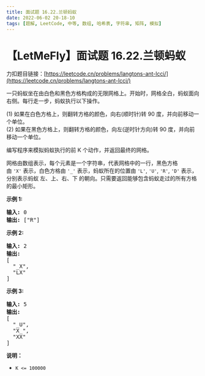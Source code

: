 ```yaml
---
title: 面试题 16.22.兰顿蚂蚁
date: 2022-06-02 20-18-10
tags: [题解, LeetCode, 中等, 数组, 哈希表, 字符串, 矩阵, 模拟]
---
```


# 【LetMeFly】面试题 16.22.兰顿蚂蚁

力扣题目链接：[https://leetcode.cn/problems/langtons-ant-lcci/](https://leetcode.cn/problems/langtons-ant-lcci/)

<p>一只蚂蚁坐在由白色和黑色方格构成的无限网格上。开始时，网格全白，蚂蚁面向右侧。每行走一步，蚂蚁执行以下操作。</p>

<p>(1) 如果在白色方格上，则翻转方格的颜色，向右(顺时针)转 90 度，并向前移动一个单位。<br>
(2) 如果在黑色方格上，则翻转方格的颜色，向左(逆时针方向)转 90 度，并向前移动一个单位。</p>

<p>编写程序来模拟蚂蚁执行的前 K 个动作，并返回最终的网格。</p>

<p>网格由数组表示，每个元素是一个字符串，代表网格中的一行，黑色方格由&nbsp;<code>&#39;X&#39;</code>&nbsp;表示，白色方格由&nbsp;<code>&#39;_&#39;</code>&nbsp;表示，蚂蚁所在的位置由&nbsp;<code>&#39;L&#39;</code>, <code>&#39;U&#39;</code>, <code>&#39;R&#39;</code>, <code>&#39;D&#39;</code>&nbsp;表示，分别表示蚂蚁&nbsp;左、上、右、下 的朝向。只需要返回能够包含蚂蚁走过的所有方格的最小矩形。</p>

<p><strong>示例 1:</strong></p>

<pre><strong>输入:</strong> 0
<strong>输出: </strong>[&quot;R&quot;]
</pre>

<p><strong>示例 2:</strong></p>

<pre><strong>输入:</strong> 2
<strong>输出:
</strong>[
&nbsp; &quot;_X&quot;,
&nbsp; &quot;LX&quot;
]
</pre>

<p><strong>示例 3:</strong></p>

<pre><strong>输入:</strong> 5
<strong>输出:
</strong>[
&nbsp; &quot;_U&quot;,
&nbsp; &quot;X_&quot;,
&nbsp; &quot;XX&quot;
]
</pre>

<p><strong>说明：</strong></p>

<ul>
	<li><code>K &lt;= 100000</code></li>
</ul>


    